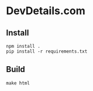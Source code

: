 DevDetails.com
==============

Install
-------

    npm install .
    pip install -r requirements.txt

Build
-----

    make html    